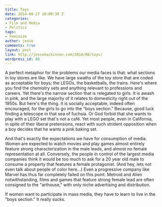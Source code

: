 ```yaml
---
title: Toys
date: 2014-08-27 18:00:38 Z
categories:
- Film and Media
- Politics
tags:
- Feminism
author: jesse
comments: true
layout: post
link: http://jessemackinnon.com/2014/08/toys/
wordpress_id: 86
---
```


A perfect metaphor for the problems our media faces is that: what sections in toy stores are like. We have large swaths of the toy store that are coded as acceptable for boys; the LEGOs, the basketballs, the trains. Here's where you find the chemistry sets and anything relevant to professions and careers. Yet there's the narrow section that is relegated to girls. It is awash in pink, and the large majority of it relates to domesticity right out of the 1950s. But here's the thing. It is socially acceptable, indeed often encouraged, for the girls to go into the "boys section." Because, good luck finding a telescope in that sea of fuchsia. Or God forbid that she wants to play with a LEGO set that's not a café. Yet most people, even in California, in spite of their liberal pretensions, react with such strident opposition when a boy decides that he wants a pink baking set.

And that's exactly the expectations we have for consumption of media. Women are expected to watch movies and play games almost entirely feature strong characterization in the male leads, and almost no female representation at all. Conversely, the people in control of the largest media companies think it would be too much to ask for a 20 year old male to consume a property that features a female protagonist. (And hey, lets not even talk about people of color here...) Even a progressive company like Marvel has thus far completely failed on this point. Metroid and Alien notwithstanding, films and games that feature strong female lead are often consigned to the "arthouse," with only niche advertising and distribution.

If women want to participate in mass media, they have to learn to live in the "boys section." It really sucks.
